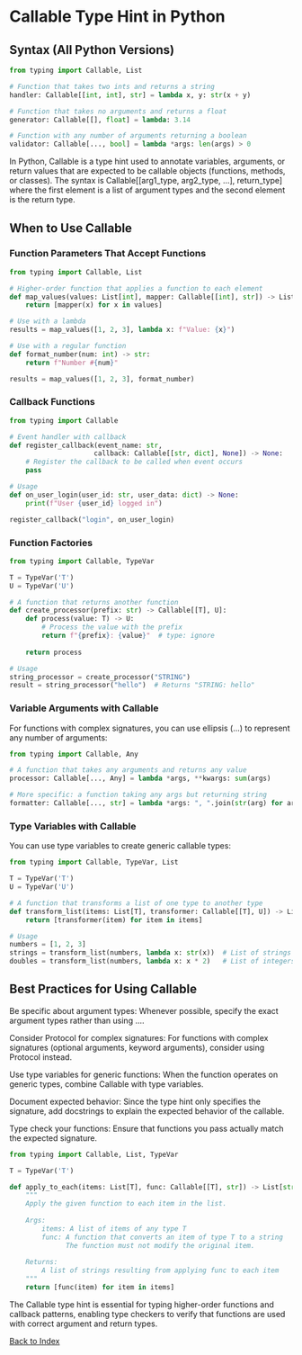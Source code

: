 # Callable Type Hint in Python

## Syntax (All Python Versions)
```python
from typing import Callable, List

# Function that takes two ints and returns a string
handler: Callable[[int, int], str] = lambda x, y: str(x + y)

# Function that takes no arguments and returns a float
generator: Callable[[], float] = lambda: 3.14

# Function with any number of arguments returning a boolean
validator: Callable[..., bool] = lambda *args: len(args) > 0
```

In Python, Callable is a type hint used to annotate variables, arguments, or return values that are expected to be callable objects (functions, methods, or classes). The syntax is Callable[[arg1_type, arg2_type, ...], return_type] where the first element is a list of argument types and the second element is the return type.

## When to Use Callable

### Function Parameters That Accept Functions
```python
from typing import Callable, List

# Higher-order function that applies a function to each element
def map_values(values: List[int], mapper: Callable[[int], str]) -> List[str]:
    return [mapper(x) for x in values]

# Use with a lambda
results = map_values([1, 2, 3], lambda x: f"Value: {x}")

# Use with a regular function
def format_number(num: int) -> str:
    return f"Number #{num}"

results = map_values([1, 2, 3], format_number)
```

### Callback Functions
```python
from typing import Callable

# Event handler with callback
def register_callback(event_name: str, 
                     callback: Callable[[str, dict], None]) -> None:
    # Register the callback to be called when event occurs
    pass

# Usage
def on_user_login(user_id: str, user_data: dict) -> None:
    print(f"User {user_id} logged in")

register_callback("login", on_user_login)
```

### Function Factories
```python
from typing import Callable, TypeVar

T = TypeVar('T')
U = TypeVar('U')

# A function that returns another function
def create_processor(prefix: str) -> Callable[[T], U]:
    def process(value: T) -> U:
        # Process the value with the prefix
        return f"{prefix}: {value}"  # type: ignore
    
    return process

# Usage
string_processor = create_processor("STRING")
result = string_processor("hello")  # Returns "STRING: hello"
```

### Variable Arguments with Callable
For functions with complex signatures, you can use ellipsis (...) to represent any number of arguments:
```python
from typing import Callable, Any

# A function that takes any arguments and returns any value
processor: Callable[..., Any] = lambda *args, **kwargs: sum(args)

# More specific: a function taking any args but returning string
formatter: Callable[..., str] = lambda *args: ", ".join(str(arg) for arg in args)
```

### Type Variables with Callable
You can use type variables to create generic callable types:
```python
from typing import Callable, TypeVar, List

T = TypeVar('T')
U = TypeVar('U')

# A function that transforms a list of one type to another type
def transform_list(items: List[T], transformer: Callable[[T], U]) -> List[U]:
    return [transformer(item) for item in items]

# Usage
numbers = [1, 2, 3]
strings = transform_list(numbers, lambda x: str(x))  # List of strings
doubles = transform_list(numbers, lambda x: x * 2)   # List of integers
```

## Best Practices for Using Callable
Be specific about argument types: Whenever possible, specify the exact argument types rather than using ....

Consider Protocol for complex signatures: For functions with complex signatures (optional arguments, keyword arguments), consider using Protocol instead.

Use type variables for generic functions: When the function operates on generic types, combine Callable with type variables.

Document expected behavior: Since the type hint only specifies the signature, add docstrings to explain the expected behavior of the callable.

Type check your functions: Ensure that functions you pass actually match the expected signature.

```python
from typing import Callable, List, TypeVar

T = TypeVar('T')

def apply_to_each(items: List[T], func: Callable[[T], str]) -> List[str]:
    """
    Apply the given function to each item in the list.
    
    Args:
        items: A list of items of any type T
        func: A function that converts an item of type T to a string
              The function must not modify the original item.
    
    Returns:
        A list of strings resulting from applying func to each item
    """
    return [func(item) for item in items]
```

The Callable type hint is essential for typing higher-order functions and callback patterns, enabling type checkers to verify that functions are used with correct argument and return types.


[Back to Index](../../README.md)
